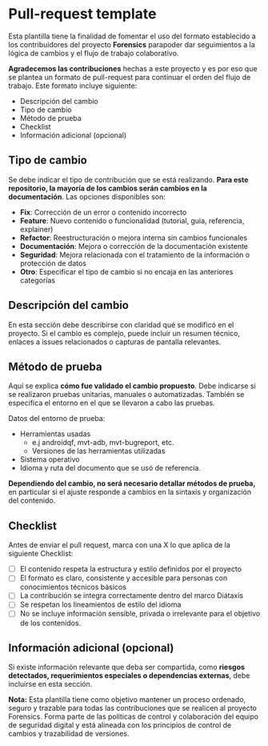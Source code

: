 # Pull-request template

Esta plantilla tiene la finalidad de fomentar el uso del formato establecido a los contribuidores del proyecto **Forensics** parapoder dar seguimientos a la lógica de cambios y el flujo de trabajo colaborativo.

**Agradecemos las contribuciones** hechas a este proyecto y es por eso que se plantea un formato de pull-request para continuar el orden del flujo de trabajo. Este formato incluye siguiente:

* Descripción del cambio
* Tipo de cambio
* Método de prueba
* Checklist
* Información adicional (opcional)

## Tipo de cambio

Se debe indicar el tipo de contribución que se está realizando. **Para este repositorio, la mayoría de los cambios serán cambios en la documentación**. Las opciones disponibles son:

* **Fix**: Corrección de un error o contenido incorrecto
* **Feature**: Nuevo contenido o funcionalidad (tutorial, guia, referencia, explainer)
* **Refactor**: Reestructuración o mejora interna sin cambios funcionales
* **Documentación**: Mejora o corrección de la documentación existente
* **Seguridad**: Mejora relacionada con el tratamiento de la información o protección de datos
* **Otro**: Especificar el tipo de cambio si no encaja en las anteriores categorías

## Descripción del cambio

En esta sección debe describirse con claridad qué se modificó en el proyecto. Si el cambio es complejo, puede incluir un resumen técnico, enlaces a issues relacionados o capturas de pantalla relevantes.

## Método de prueba

Aquí se explica **cómo fue validado el cambio propuesto**. Debe indicarse si se realizaron pruebas unitarias, manuales o automatizadas. También se especifica el entorno en el que se llevaron a cabo las pruebas.

Datos del entorno de prueba:

* Herramientas usadas
  * e.j androidqf, mvt-adb, mvt-bugreport, etc.
  * Versiones de las herramientas utilizadas
* Sistema operativo
* Idioma y ruta del documento que se usó de referencia.

**Dependiendo del cambio, no será necesario detallar métodos de prueba,** en particular si el ajuste responde a cambios en la sintaxis y organización del contenido.

## Checklist

Antes de enviar el pull request, marca con una X lo que aplica de la siguiente Checklist:

- [ ] El contenido respeta la estructura y estilo definidos por el proyecto
- [ ] El formato es claro, consistente y accesible para personas con conocimientos técnicos básicos
- [ ] La contribución se integra correctamente dentro del marco Diátaxis
- [ ] Se respetan los lineamientos de estilo del idioma
- [ ] No se incluye información sensible, privada o irrelevante para el objetivo de los contenidos.

## Información adicional (opcional)

Si existe información relevante que deba ser compartida, como **riesgos detectados, requerimientos especiales o dependencias externas**, debe incluirse en esta sección.

**Nota:** Esta plantilla tiene como objetivo mantener un proceso ordenado, seguro y trazable para todas las contribuciones que se realicen al proyecto Forensics. Forma parte de las políticas de control y colaboración del equipo de seguridad digital y está alineada con los principios de control de cambios y trazabilidad de versiones.
